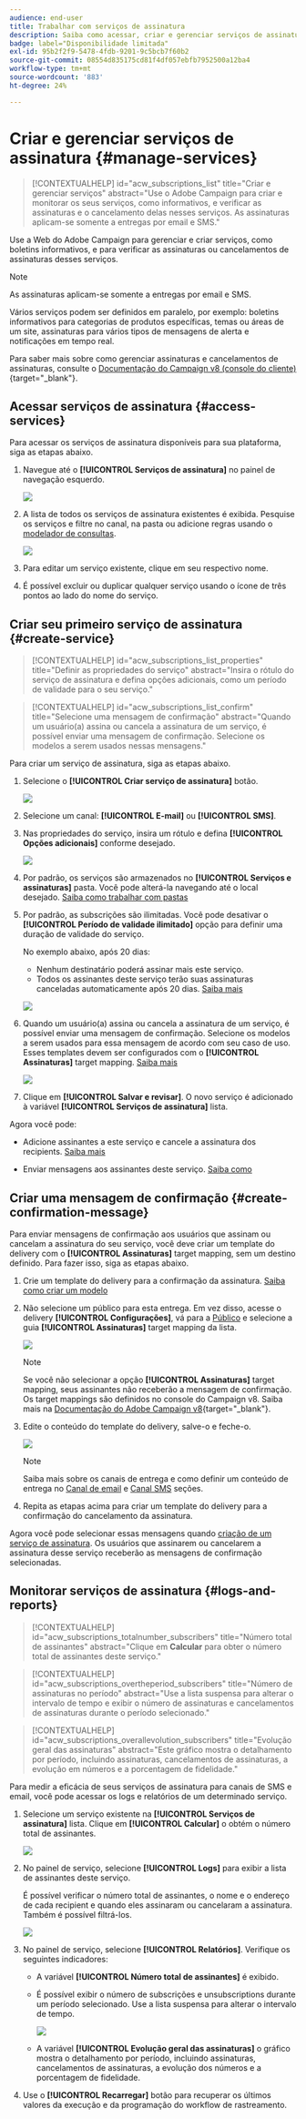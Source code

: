 ```yaml
---
audience: end-user
title: Trabalhar com serviços de assinatura
description: Saiba como acessar, criar e gerenciar serviços de assinatura na Web do Adobe Campaign
badge: label="Disponibilidade limitada"
exl-id: 95b2f2f9-5478-4fdb-9201-9c5bcb7f60b2
source-git-commit: 08554d835175cd81f4df057ebfb7952500a12ba4
workflow-type: tm+mt
source-wordcount: '883'
ht-degree: 24%

---
```


# Criar e gerenciar serviços de assinatura {#manage-services}

>[!CONTEXTUALHELP]
>id="acw_subscriptions_list"
>title="Criar e gerenciar serviços"
>abstract="Use o Adobe Campaign para criar e monitorar os seus serviços, como informativos, e verificar as assinaturas e o cancelamento delas nesses serviços. As assinaturas aplicam-se somente a entregas por email e SMS."

Use a Web do Adobe Campaign para gerenciar e criar serviços, como boletins informativos, e para verificar as assinaturas ou cancelamentos de assinaturas desses serviços.

>[!NOTE]
>
>As assinaturas aplicam-se somente a entregas por email e SMS.

Vários serviços podem ser definidos em paralelo, por exemplo: boletins informativos para categorias de produtos específicas, temas ou áreas de um site, assinaturas para vários tipos de mensagens de alerta e notificações em tempo real.

Para saber mais sobre como gerenciar assinaturas e cancelamentos de assinaturas, consulte o [Documentação do Campaign v8 (console do cliente)](https://experienceleague.adobe.com/docs/campaign/campaign-v8/audience/subscriptions.html){target="_blank"}.

## Acessar serviços de assinatura {#access-services}

Para acessar os serviços de assinatura disponíveis para sua plataforma, siga as etapas abaixo.

1. Navegue até o **[!UICONTROL Serviços de assinatura]** no painel de navegação esquerdo.

   ![](assets/service-list.png)

1. A lista de todos os serviços de assinatura existentes é exibida. Pesquise os serviços e filtre no canal, na pasta ou adicione regras usando o [modelador de consultas](../query/query-modeler-overview.md).

   ![](assets/service-filters.png)

1. Para editar um serviço existente, clique em seu respectivo nome.

1. É possível excluir ou duplicar qualquer serviço usando o ícone de três pontos ao lado do nome do serviço.<!--so all subscribers are unsubscribed - need to mention?-->

## Criar seu primeiro serviço de assinatura {#create-service}

>[!CONTEXTUALHELP]
>id="acw_subscriptions_list_properties"
>title="Definir as propriedades do serviço"
>abstract="Insira o rótulo do serviço de assinatura e defina opções adicionais, como um período de validade para o seu serviço."

>[!CONTEXTUALHELP]
>id="acw_subscriptions_list_confirm"
>title="Selecione uma mensagem de confirmação"
>abstract="Quando um usuário(a) assina ou cancela a assinatura de um serviço, é possível enviar uma mensagem de confirmação. Selecione os modelos a serem usados nessas mensagens."

Para criar um serviço de assinatura, siga as etapas abaixo.

1. Selecione o **[!UICONTROL Criar serviço de assinatura]** botão.

   ![](assets/service-create-button.png)

1. Selecione um canal: **[!UICONTROL E-mail]** ou **[!UICONTROL SMS]**.

1. Nas propriedades do serviço, insira um rótulo e defina **[!UICONTROL Opções adicionais]** conforme desejado.

   ![](assets/service-create-properties.png)

1. Por padrão, os serviços são armazenados no **[!UICONTROL Serviços e assinaturas]** pasta. Você pode alterá-la navegando até o local desejado. [Saiba como trabalhar com pastas](../get-started/permissions.md#folders)

1. Por padrão, as subscrições são ilimitadas. Você pode desativar o **[!UICONTROL Período de validade ilimitado]** opção para definir uma duração de validade do serviço.

   No exemplo abaixo, após 20 dias:
   * Nenhum destinatário poderá assinar mais este serviço.
   * Todos os assinantes deste serviço terão suas assinaturas canceladas automaticamente após 20 dias. [Saiba mais](#automatic-unsubscription)

   ![](assets/service-create-validity-period.png)

1. Quando um usuário(a) assina ou cancela a assinatura de um serviço, é possível enviar uma mensagem de confirmação. Selecione os modelos a serem usados para essa mensagem de acordo com seu caso de uso. Esses templates devem ser configurados com o **[!UICONTROL Assinaturas]** target mapping. [Saiba mais](#create-confirmation-message)

   ![](assets/service-create-confirmation-msg.png)

1. Clique em **[!UICONTROL Salvar e revisar]**. O novo serviço é adicionado à variável **[!UICONTROL Serviços de assinatura]** lista.

Agora você pode:

* Adicione assinantes a este serviço e cancele a assinatura dos recipients. [Saiba mais](../msg/send-to-subscribers.md)

* Enviar mensagens aos assinantes deste serviço. [Saiba como](../msg/send-to-subscribers.md)

## Criar uma mensagem de confirmação {#create-confirmation-message}

Para enviar mensagens de confirmação aos usuários que assinam ou cancelam a assinatura do seu serviço, você deve criar um template do delivery com o **[!UICONTROL Assinaturas]** target mapping, sem um destino definido. Para fazer isso, siga as etapas abaixo.

1. Crie um template do delivery para a confirmação da assinatura. [Saiba como criar um modelo](../msg/delivery-template.md)

1. Não selecione um público para esta entrega. Em vez disso, acesse o delivery **[!UICONTROL Configurações]**, vá para a [Público](../advanced-settings/delivery-settings.md#audience) e selecione a guia **[!UICONTROL Assinaturas]** target mapping da lista.

   ![](assets/service-confirmation-template-mapping.png)

   >[!NOTE]
   >
   >Se você não selecionar a opção  **[!UICONTROL Assinaturas]** target mapping, seus assinantes não receberão a mensagem de confirmação. Os target mappings são definidos no console do Campaign v8. Saiba mais na [Documentação do Adobe Campaign v8](https://experienceleague.adobe.com/docs/campaign/campaign-v8/audience/add-profiles/target-mappings.html?lang=pt-BR){target="_blank"}.

1. Edite o conteúdo do template do delivery, salve-o e feche-o.

   ![](assets/service-confirmation-template.png)

   >[!NOTE]
   >
   >Saiba mais sobre os canais de entrega e como definir um conteúdo de entrega no [Canal de email](../email/create-email.md) e [Canal SMS](../sms/create-sms.md) seções.

1. Repita as etapas acima para criar um template do delivery para a confirmação do cancelamento da assinatura.

Agora você pode selecionar essas mensagens quando [criação de um serviço de assinatura](#create-service). Os usuários que assinarem ou cancelarem a assinatura desse serviço receberão as mensagens de confirmação selecionadas.

## Monitorar serviços de assinatura {#logs-and-reports}

>[!CONTEXTUALHELP]
>id="acw_subscriptions_totalnumber_subscribers"
>title="Número total de assinantes"
>abstract="Clique em **Calcular** para obter o número total de assinantes deste serviço."

>[!CONTEXTUALHELP]
>id="acw_subscriptions_overtheperiod_subscribers"
>title="Número de assinaturas no período"
>abstract="Use a lista suspensa para alterar o intervalo de tempo e exibir o número de assinaturas e cancelamentos de assinaturas durante o período selecionado."

>[!CONTEXTUALHELP]
>id="acw_subscriptions_overallevolution_subscribers"
>title="Evolução geral das assinaturas"
>abstract="Este gráfico mostra o detalhamento por período, incluindo assinaturas, cancelamentos de assinaturas, a evolução em números e a porcentagem de fidelidade."

Para medir a eficácia de seus serviços de assinatura para canais de SMS e email, você pode acessar os logs e relatórios de um determinado serviço.

1. Selecione um serviço existente na **[!UICONTROL Serviços de assinatura]** lista. Clique em **[!UICONTROL Calcular]** o obtém o número total de assinantes.

   ![](assets/service-logs-subscribers-count.png)

1. No painel de serviço, selecione **[!UICONTROL Logs]** para exibir a lista de assinantes deste serviço.

   É possível verificar o número total de assinantes, o nome e o endereço de cada recipient e quando eles assinaram ou cancelaram a assinatura. Também é possível filtrá-los.

   ![](assets/service-logs.png)

1. No painel de serviço, selecione **[!UICONTROL Relatórios]**. Verifique os seguintes indicadores:

   * A variável **[!UICONTROL Número total de assinantes]** é exibido.

   * É possível exibir o número de subscrições e unsubscriptions durante um período selecionado. Use a lista suspensa para alterar o intervalo de tempo.

     ![](assets/service-reports.png)

   * A variável **[!UICONTROL Evolução geral das assinaturas]** o gráfico mostra o detalhamento por período, incluindo assinaturas, cancelamentos de assinaturas, a evolução dos números e a porcentagem de fidelidade.<!--what is Registered?-->

1. Use o **[!UICONTROL Recarregar]** botão para recuperar os últimos valores da execução e da programação do workflow de rastreamento.
